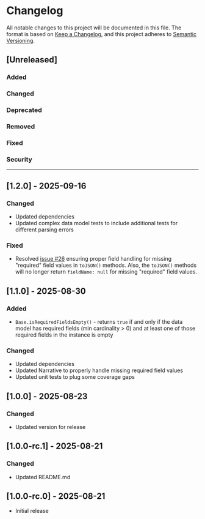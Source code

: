 # Changelog

All notable changes to this project will be documented in this file.
The format is based on [Keep a Changelog](https://keepachangelog.com/en/1.1.0/), and this project adheres to [Semantic Versioning](https://semver.org/spec/v2.0.0.html).

## [Unreleased]

### Added

### Changed

### Deprecated

### Removed

### Fixed

### Security

---

## [1.2.0] - 2025-09-16

### Changed

- Updated dependencies
- Updated complex data model tests to include additional tests for different parsing errors

### Fixed

- Resolved [issue #26](https://github.com/Paqrat76/ts-fhir-datamodels/issues/26) ensuring proper field handling
  for missing  "required" field values in `toJSON()` methods. Also, the `toJSON()` methods will no longer return
  `fieldName: null` for missing "required" field values.


## [1.1.0] - 2025-08-30

### Added

- `Base.isRequiredFieldsEmpty()` - returns `true` if and only if the data model has required fields (min cardinality > 0)
  and at least one of those required fields in the instance is empty

### Changed

- Updated dependencies
- Updated Narrative to properly handle missing required field values
- Updated unit tests to plug some coverage gaps


## [1.0.0] - 2025-08-23

### Changed

- Updated version for release


## [1.0.0-rc.1] - 2025-08-21

### Changed

- Updated README.md


## [1.0.0-rc.0] - 2025-08-21

- Initial release
